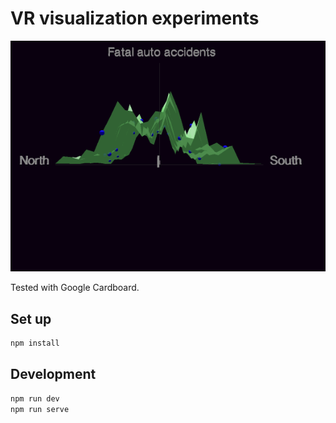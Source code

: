 # VR visualization experiments

![animation](./animation.gif)

Tested with Google Cardboard.

## Set up
```bash
npm install
```

## Development

```bash
npm run dev
npm run serve
```
